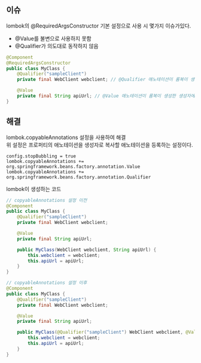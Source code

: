 ## 이슈
lombok의 @RequiredArgsConstructor 기본 설정으로 사용 시 몇가지 이슈가있다.
- @Value를 불변으로 사용하지 못함
- @Qualifier가 의도대로 동작하지 않음
```java
@Component
@RequiredArgsConstructor
public class MyClass {
    @Qualifier("sampleClient")
    private final WebClient webclient; // @Qualifier 애노테이션이 롬복이 생성한 생성자에 붙지않아 원하는 빈을 주입할 수 없다.

    @Value
    private final String apiUrl; // @Value 애노테이션이 롬복이 생성한 생성자에 붙지않아 값을 주입할 수 없다.
}
```

## 해결
lombok.copyableAnnotations 설정을 사용하여 해결  
위 설정은 프로퍼티의 애노테이션을 생성자로 복사할 애노테이션을 등록하는 설정이다.


```config
config.stopBubbling = true
lombok.copyableAnnotations += org.springframework.beans.factory.annotation.Value
lombok.copyableAnnotations += org.springframework.beans.factory.annotation.Qualifier
```

lombok이 생성하는 코드
```java
// copyableAnnotations 설정 이전
@Component
public class MyClass {
    @Qualifier("sampleClient")
    private final WebClient webclient;

    @Value
    private final String apiUrl;

    public MyClass(WebClient webclient, String apiUrl) {
        this.webclient = webclient;
        this.apiUrl = apiUrl;
    }
}
```

```java
// copyableAnnotations 설정 이후
@Component
public class MyClass {
    @Qualifier("sampleClient")
    private final WebClient webclient;

    @Value
    private final String apiUrl;

    public MyClass(@Qualifier("sampleClient") WebClient webclient, @Value String apiUrl) {
        this.webclient = webclient;
        this.apiUrl = apiUrl;
    }
}
```